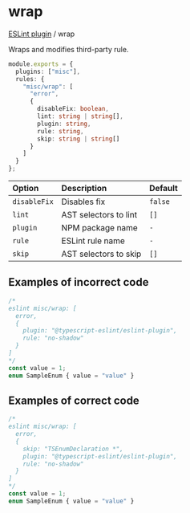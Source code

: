 # wrap

[ESLint plugin](https://iliubinskii.github.io/eslint-plugin-misc/) / wrap

Wraps and modifies third-party rule.

```ts
module.exports = {
  plugins: ["misc"],
  rules: {
    "misc/wrap": [
      "error",
      {
        disableFix: boolean,
        lint: string | string[],
        plugin: string,
        rule: string,
        skip: string | string[]
      }
    ]
  }
};
```

| Option | Description | Default |
| :----- | :----- | :----- |
| `disableFix` | Disables fix | `false` |
| `lint` | AST selectors to lint | `[]` |
| `plugin` | NPM package name | `-` |
| `rule` | ESLint rule name | `-` |
| `skip` | AST selectors to skip | `[]` |

## Examples of incorrect code

```ts
/*
eslint misc/wrap: [
  error,
  {
    plugin: "@typescript-eslint/eslint-plugin",
    rule: "no-shadow"
  }
]
*/
const value = 1;
enum SampleEnum { value = "value" }
```

## Examples of correct code

```ts
/*
eslint misc/wrap: [
  error,
  {
    skip: "TSEnumDeclaration *",
    plugin: "@typescript-eslint/eslint-plugin",
    rule: "no-shadow"
  }
]
*/
const value = 1;
enum SampleEnum { value = "value" }
```
